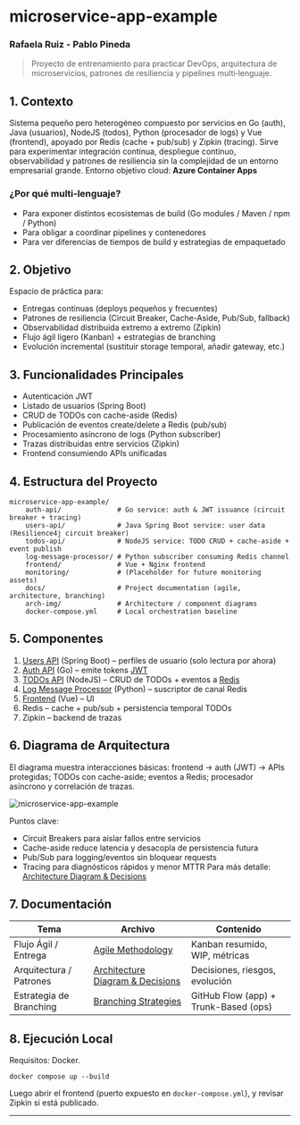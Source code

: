 # microservice-app-example

### Rafaela Ruiz - Pablo Pineda
 
> Proyecto de entrenamiento para practicar DevOps, arquitectura de microservicios, patrones de resiliencia y pipelines multi‑lenguaje.

## 1. Contexto

Sistema pequeño pero heterogéneo compuesto por servicios en Go (auth), Java (usuarios), NodeJS (todos), Python (procesador de logs) y Vue (frontend), apoyado por Redis (cache + pub/sub) y Zipkin (tracing). Sirve para experimentar integración continua, despliegue continuo, observabilidad y patrones de resiliencia sin la complejidad de un entorno empresarial grande. Entorno objetivo cloud: **Azure Container Apps** 

### ¿Por qué multi‑lenguaje?

- Para exponer distintos ecosistemas de build (Go modules / Maven / npm / Python)
- Para obligar a coordinar pipelines y contenedores
- Para ver diferencias de tiempos de build y estrategias de empaquetado

## 2. Objetivo

Espacio de práctica para:

- Entregas continuas (deploys pequeños y frecuentes)
- Patrones de resiliencia (Circuit Breaker, Cache-Aside, Pub/Sub, fallback)
- Observabilidad distribuida extremo a extremo (Zipkin)
- Flujo ágil ligero (Kanban) + estrategias de branching
- Evolución incremental (sustituir storage temporal, añadir gateway, etc.)

## 3. Funcionalidades Principales

- Autenticación JWT
- Listado de usuarios (Spring Boot)
- CRUD de TODOs con cache-aside (Redis)
- Publicación de eventos create/delete a Redis (pub/sub)
- Procesamiento asíncrono de logs (Python subscriber)
- Trazas distribuidas entre servicios (Zipkin)
- Frontend consumiendo APIs unificadas

## 4. Estructura del Proyecto

```
microservice-app-example/
	auth-api/              # Go service: auth & JWT issuance (circuit breaker + tracing)
	users-api/             # Java Spring Boot service: user data (Resilience4j circuit breaker)
	todos-api/             # NodeJS service: TODO CRUD + cache-aside + event publish
	log-message-processor/ # Python subscriber consuming Redis channel
	frontend/              # Vue + Nginx frontend
	monitoring/            # (Placeholder for future monitoring assets)
	docs/                  # Project documentation (agile, architecture, branching)
	arch-img/              # Architecture / component diagrams
	docker-compose.yml     # Local orchestration baseline
```

## 5. Componentes

1. [Users API](/users-api) (Spring Boot) – perfiles de usuario (solo lectura por ahora)
2. [Auth API](/auth-api) (Go) – emite tokens [JWT](https://jwt.io/)
3. [TODOs API](/todos-api) (NodeJS) – CRUD de TODOs + eventos a [Redis](https://redis.io/)
4. [Log Message Processor](/log-message-processor) (Python) – suscriptor de canal Redis
5. [Frontend](/frontend) (Vue) – UI
6. Redis – cache + pub/sub + persistencia temporal TODOs
7. Zipkin – backend de trazas

## 6. Diagrama de Arquitectura

El diagrama muestra interacciones básicas: frontend → auth (JWT) → APIs protegidas; TODOs con cache-aside; eventos a Redis; procesador asíncrono y correlación de trazas.

![microservice-app-example](/arch-img/Microservices.png)

Puntos clave:

- Circuit Breakers para aislar fallos entre servicios
- Cache-aside reduce latencia y desacopla de persistencia futura
- Pub/Sub para logging/eventos sin bloquear requests
- Tracing para diagnósticos rápidos y menor MTTR
  Para más detalle: [Architecture Diagram & Decisions](docs/Architecture%20Diagram.md)

## 7. Documentación

| Tema                    | Archivo                                                            | Contenido                             |
| ----------------------- | ------------------------------------------------------------------ | ------------------------------------- |
| Flujo Ágil / Entrega    | [Agile Methodology](docs/Agile%20Methodology.md)                   | Kanban resumido, WIP, métricas        |
| Arquitectura / Patrones | [Architecture Diagram & Decisions](docs/Architecture%20Diagram.md) | Decisiones, riesgos, evolución        |
| Estrategia de Branching | [Branching Strategies](docs/Branching%20Strategies.md)             | GitHub Flow (app) + Trunk-Based (ops) |

## 8. Ejecución Local

Requisitos: Docker.

```
docker compose up --build
```

Luego abrir el frontend (puerto expuesto en `docker-compose.yml`), y revisar Zipkin si está publicado.

---
